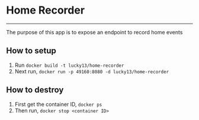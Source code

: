 # Home Recorder
---
The purpose of this app is to expose an endpoint to record home events

## How to setup

  1. Run `docker build -t lucky13/home-recorder`
  1. Next run, `docker run -p 49160:8080 -d lucky13/home-recorder`

## How to destroy

  1. First get the container ID, `docker ps`
  1. Then run, `docker stop <container ID>`


